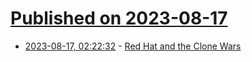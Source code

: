 # [Published on 2023-08-17](index.md)

* [2023-08-17, 02:22:32](https://lobste.rs/s/5facyn/red_hat_clone_wars) - [Red Hat and the Clone Wars](https://dissociatedpress.net/2023/06/24/red-hat-and-the-clone-wars/)
